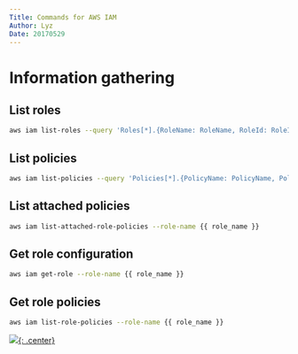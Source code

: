 ```yaml
---
Title: Commands for AWS IAM
Author: Lyz
Date: 20170529
---
```


# Information gathering

## List roles

```bash
aws iam list-roles --query 'Roles[*].{RoleName: RoleName, RoleId: RoleId}' --output table
```

## List policies

```bash
aws iam list-policies --query 'Policies[*].{PolicyName: PolicyName, PolicyId: PolicyId}' --output table
```

## List attached policies

```bash
aws iam list-attached-role-policies --role-name {{ role_name }}
```

## Get role configuration

```bash
aws iam get-role --role-name {{ role_name }}
```

## Get role policies

```bash
aws iam list-role-policies --role-name {{ role_name }}
```
[![](not-by-ai.svg){: .center}](https://notbyai.fyi)
